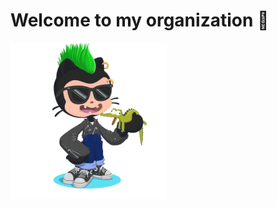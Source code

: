 # Welcome to my organization 🤘

![](https://github.com/odelmotte/.github/raw/main/profile/my-octocat-x250.png)
